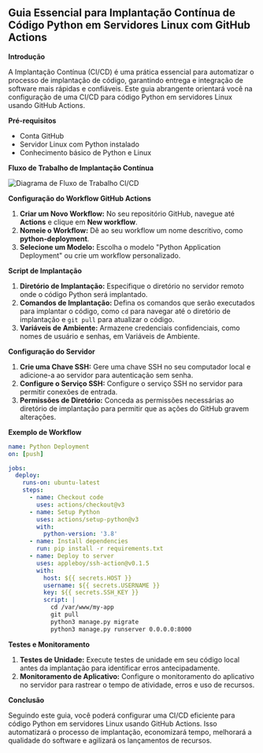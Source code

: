 ## **Guia Essencial para Implantação Contínua de Código Python em Servidores Linux com GitHub Actions**

**Introdução**

A Implantação Contínua (CI/CD) é uma prática essencial para automatizar o processo de implantação de código, garantindo entrega e integração de software mais rápidas e confiáveis. Este guia abrangente orientará você na configuração de uma CI/CD para código Python em servidores Linux usando GitHub Actions.

**Pré-requisitos**

* Conta GitHub
* Servidor Linux com Python instalado
* Conhecimento básico de Python e Linux

**Fluxo de Trabalho de Implantação Contínua**

![Diagrama de Fluxo de Trabalho CI/CD](diagrama-de-fluxo-cicd.png)

**Configuração do Workflow GitHub Actions**

1. **Criar um Novo Workflow:** No seu repositório GitHub, navegue até **Actions** e clique em **New workflow**.
2. **Nomeie o Workflow:** Dê ao seu workflow um nome descritivo, como **python-deployment**.
3. **Selecione um Modelo:** Escolha o modelo "Python Application Deployment" ou crie um workflow personalizado.

**Script de Implantação**

1. **Diretório de Implantação:** Especifique o diretório no servidor remoto onde o código Python será implantado.
2. **Comandos de Implantação:** Defina os comandos que serão executados para implantar o código, como `cd` para navegar até o diretório de implantação e `git pull` para atualizar o código.
3. **Variáveis de Ambiente:** Armazene credenciais confidenciais, como nomes de usuário e senhas, em Variáveis de Ambiente.

**Configuração do Servidor**

1. **Crie uma Chave SSH:** Gere uma chave SSH no seu computador local e adicione-a ao servidor para autenticação sem senha.
2. **Configure o Serviço SSH:** Configure o serviço SSH no servidor para permitir conexões de entrada.
3. **Permissões de Diretório:** Conceda as permissões necessárias ao diretório de implantação para permitir que as ações do GitHub gravem alterações.

**Exemplo de Workflow**

```yaml
name: Python Deployment
on: [push]

jobs:
  deploy:
    runs-on: ubuntu-latest
    steps:
      - name: Checkout code
        uses: actions/checkout@v3
      - name: Setup Python
        uses: actions/setup-python@v3
        with:
          python-version: '3.8'
      - name: Install dependencies
        run: pip install -r requirements.txt
      - name: Deploy to server
        uses: appleboy/ssh-action@v0.1.5
        with:
          host: ${{ secrets.HOST }}
          username: ${{ secrets.USERNAME }}
          key: ${{ secrets.SSH_KEY }}
          script: |
            cd /var/www/my-app
            git pull
            python3 manage.py migrate
            python3 manage.py runserver 0.0.0.0:8000
```

**Testes e Monitoramento**

1. **Testes de Unidade:** Execute testes de unidade em seu código local antes da implantação para identificar erros antecipadamente.
2. **Monitoramento de Aplicativo:** Configure o monitoramento do aplicativo no servidor para rastrear o tempo de atividade, erros e uso de recursos.

**Conclusão**

Seguindo este guia, você poderá configurar uma CI/CD eficiente para código Python em servidores Linux usando GitHub Actions. Isso automatizará o processo de implantação, economizará tempo, melhorará a qualidade do software e agilizará os lançamentos de recursos.